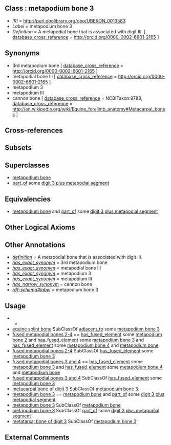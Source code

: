
## Class : metapodium bone 3

 * *IRI* = http://purl.obolibrary.org/obo/UBERON_0013583
 * *Label* = metapodium bone 3
 * *Definition* = A metapodial bone that is associated with digit III. [ [database_cross_reference](../../ef/oboInOwl#hasDbXref.md) = http://orcid.org/0000-0002-6601-2165 ]

## Synonyms

 * 3rd metapodium bone [ [database_cross_reference](../../ef/oboInOwl#hasDbXref.md) = http://orcid.org/0000-0002-6601-2165 ]
 * metapodial bone III [ [database_cross_reference](../../ef/oboInOwl#hasDbXref.md) = http://orcid.org/0000-0002-6601-2165 ]
 * metapodium 3
 * metapodium III
 * cannon bone [ [database_cross_reference](../../ef/oboInOwl#hasDbXref.md) = NCBITaxon:9788, [database_cross_reference](../../ef/oboInOwl#hasDbXref.md) = http://en.wikipedia.org/wiki/Equine_forelimb_anatomy#Metacarpal_bones ]

## Cross-references


## Subsets


## Superclasses

 * [metapodium bone](../../UBERON/21/UBERON_0003821.md)
 * [part_of](../../BFO/50/BFO_0000050.md) some [digit 3 plus metapodial segment](../../UBERON/50/UBERON_5006050.md)

## Equivalencies

 * [metapodium bone](../../UBERON/21/UBERON_0003821.md) and [part_of](../../BFO/50/BFO_0000050.md) some [digit 3 plus metapodial segment](../../UBERON/50/UBERON_5006050.md)

## Other Logical Axioms


## Other Annotations

 * *[definition](../../IAO/15/IAO_0000115.md)* = A metapodial bone that is associated with digit III.
 * *[has_exact_synonym](../../ym/oboInOwl#hasExactSynonym.md)* = 3rd metapodium bone
 * *[has_exact_synonym](../../ym/oboInOwl#hasExactSynonym.md)* = metapodial bone III
 * *[has_exact_synonym](../../ym/oboInOwl#hasExactSynonym.md)* = metapodium 3
 * *[has_exact_synonym](../../ym/oboInOwl#hasExactSynonym.md)* = metapodium III
 * *[has_narrow_synonym](../../ym/oboInOwl#hasNarrowSynonym.md)* = cannon bone
 * *[rdf-schema#label](../../el/rdf-schema#label.md)* = metapodium bone 3

## Usage

 * -
 * [equine splint bone](../../UBERON/67/UBERON_0012267.md) SubClassOf [adjacent_to](../../RO/20/RO_0002220.md) some [metapodium bone 3](../../UBERON/83/UBERON_0013583.md)
 * [fused metapodial bones 2-4](../../UBERON/62/UBERON_0014762.md) == [has_fused_element](../../RO/74/RO_0002374.md) some [metapodium bone 2](../../UBERON/82/UBERON_0013582.md) and [has_fused_element](../../RO/74/RO_0002374.md) some [metapodium bone 3](../../UBERON/83/UBERON_0013583.md) and [has_fused_element](../../RO/74/RO_0002374.md) some [metapodium bone 4](../../UBERON/84/UBERON_0013584.md) and [metapodium bone](../../UBERON/21/UBERON_0003821.md)
 * [fused metapodial bones 2-4](../../UBERON/62/UBERON_0014762.md) SubClassOf [has_fused_element](../../RO/74/RO_0002374.md) some [metapodium bone 3](../../UBERON/83/UBERON_0013583.md)
 * [fused metapodial bones 3 and 4](../../UBERON/86/UBERON_0013586.md) == [has_fused_element](../../RO/74/RO_0002374.md) some [metapodium bone 3](../../UBERON/83/UBERON_0013583.md) and [has_fused_element](../../RO/74/RO_0002374.md) some [metapodium bone 4](../../UBERON/84/UBERON_0013584.md) and [metapodium bone](../../UBERON/21/UBERON_0003821.md)
 * [fused metapodial bones 3 and 4](../../UBERON/86/UBERON_0013586.md) SubClassOf [has_fused_element](../../RO/74/RO_0002374.md) some [metapodium bone 3](../../UBERON/83/UBERON_0013583.md)
 * [metacarpal bone of digit 3](../../UBERON/47/UBERON_0003647.md) SubClassOf [metapodium bone 3](../../UBERON/83/UBERON_0013583.md)
 * [metapodium bone 3](../../UBERON/83/UBERON_0013583.md) == [metapodium bone](../../UBERON/21/UBERON_0003821.md) and [part_of](../../BFO/50/BFO_0000050.md) some [digit 3 plus metapodial segment](../../UBERON/50/UBERON_5006050.md)
 * [metapodium bone 3](../../UBERON/83/UBERON_0013583.md) SubClassOf [metapodium bone](../../UBERON/21/UBERON_0003821.md)
 * [metapodium bone 3](../../UBERON/83/UBERON_0013583.md) SubClassOf [part_of](../../BFO/50/BFO_0000050.md) some [digit 3 plus metapodial segment](../../UBERON/50/UBERON_5006050.md)
 * [metatarsal bone of digit 3](../../UBERON/52/UBERON_0003652.md) SubClassOf [metapodium bone 3](../../UBERON/83/UBERON_0013583.md)

## External Comments

